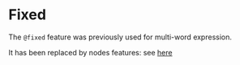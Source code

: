 # Fixed

The `@fixed` feature was previously used for multi-word expression.

It has been replaced by nodes features: see [here](../../particular_phenomena/idioms_titles)
